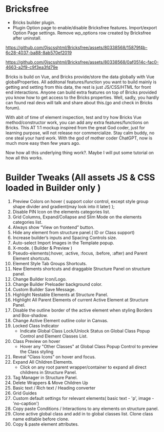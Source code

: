 # Bricksfree
* Bricks builder plugin.
* Plugin Option page to enable/disable Bricksfree features. Import/export Option Page settings. Remove wp_options row created by Bricksfree after uninstall.

https://github.com/0jscsshtml/Bricksfree/assets/80338568/15879f4b-6c28-4037-ba88-8ab570ef2019

https://github.com/0jscsshtml/Bricksfree/assets/80338568/0af0514c-fac0-4663-a2f9-c9f3ea3fd79e

Bricks is build on Vue, and Bricks provide/store the data globally with Vue globalProperties. All additonal features/function you want to build mainly is getting and setting from this data, the rest is just JS/CSS/HTML for front end interactions. Anyone can build extra features on top of Bricks provided you know how to get access to the Bricks properties. Well, sadly, you hardly can found real devs will talk and share about this.(go and check in Bricks forum).

With abit of time of element inspection, test and try how Bricks Vue method/constructor work, you can add any extra features/functions on Bricks. This AT 1:1 mockup inspired from the great God coder, just for learning purpose, will not release nor commercialize. Stay calm buddy, no one steal your hard work. With the god of mother coder ChatGPT, now is much more easy then few years ago. 

Now how all this underlying thing work?. Maybe I will put some tutorial on how all this works.


# Builder Tweaks (All assets JS & CSS loaded in Builder only )
1) Preview Colors on hover ( support color control, except style group shape divider and gradient(may look into it later) );
2) Disable PIN Icon on the elements categories list.
3) Grid Columns, Expand/Collapse and Slim Mode on the elements categories list.
4) Always show “View on frontend” button.
5) Hide any element from structure panel.( ID or Class support)
6) Increase builder’s inputs and Spacing Controls size.
7) Auto-select Import Images in the Template popup.
8) X-mode. ( Builder & Preview )
9) Pseudo-elements(:hover, :active, :focus, :before, :after) and Parent Element shortcuts.
10) Element Style Tab Groups Shortcuts.
11) New Elements shortcuts and draggable Structure Panel on structure panel.
12) Change Builder Icon/Logo.
13) Change Builder Preloader background color.
14) Custom Builder Save Message.
15) Highlight Nestable Elements at Structure Panel.
16) Highlight All Parent Elements of current Active Element at Structure Panel.
17) Disable the outline border of the active element when styling Borders and Box-shadow.
18) Change Active Element outline color in Canvas.
19) Locked Class Indicator
    * Indicate Global Class Lock/Unlock Status on Global Class Popup Control and Element Classes List.
20) Class Preview on hover
    * Hover any "Other Classes" at Global Class Popup Control to preview the Class styling
21) Reveal “Class Icons” on hover and focus.
22) Expand All Children Elements.
    * Click on any root parent wrapper/container to expand all direct childrens in Structure Panel.
23) Tag Manager in Structure Panel.
24) Delete Wrappers & Move Children Up
25) Basic text / Rich text / Heading converter
26) Grid Guides
27) Custom default settings for relevant elements( basic text - 'p', image - 'no-caption')
28) Copy paste Conditions / Interactions to any elements on structure panel.
29) Clone active global class and add in to global classes list. Clone class name editable before clone.
30) Copy & paste element attributes.
